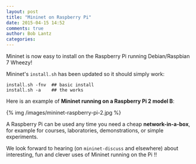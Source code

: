 ```yaml
---
layout: post
title: "Mininet on Raspberry Pi"
date: 2015-04-15 14:52
comments: true
author: Bob Lantz
categories:
---
```


Mininet is now easy to install on the Raspberry Pi running Debian/Raspbian 7 Wheezy!

Mininet's `install.sh` has been updated so it should simply work:

    install.sh -fnv  ## basic install
    install.sh -a    ## the works

Here is an example of **Mininet running on a Raspberry Pi 2 model B**:

{% img /images/mininet-raspberry-pi-2.jpg %}

A Raspberry Pi can be used any time you need a cheap **network-in-a-box**, for example
for courses, laboratories, demonstrations, or simple experiments.

We look forward to hearing (on `mininet-discuss` and elsewhere) about interesting,
fun and clever uses of Mininet running on the Pi !!
